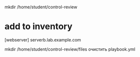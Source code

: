 mkdir /home/student/control-review


# add to inventory
[webserver]
serverb.lab.example.com

mkdir /home/student/control-review/files
очистить playbook.yml

